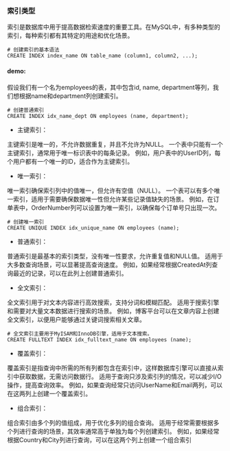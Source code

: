 ### 索引类型
索引是数据库中用于提高数据检索速度的重要工具。在MySQL中，有多种类型的索引，每种索引都有其特定的用途和优化场景。

```
# 创建索引的基本语法
CREATE INDEX index_name ON table_name (column1, column2, ...);
```

#### demo:
假设我们有一个名为employees的表，其中包含id, name, department等列，我们想根据name和department列创建索引。
```
# 创建普通索引
CREATE INDEX idx_name_dept ON employees (name, department);
```
- 主键索引：

主键索引是唯一的，不允许数据重复，并且不允许为NULL。
一个表中只能有一个主键索引，通常用于唯一标识表中的每条记录。
例如，用户表中的UserID列，每个用户都有一个唯一的ID，适合作为主键索引。


- 唯一索引：

唯一索引确保索引列中的值唯一，但允许有空值（NULL）。
一个表可以有多个唯一索引，适用于需要确保数据唯一性但允许某些记录值缺失的场景。
例如，在订单表中，OrderNumber列可以设置为唯一索引，以确保每个订单号只出现一次。
```
# 创建唯一索引
CREATE UNIQUE INDEX idx_unique_name ON employees (name);
```

- 普通索引：

普通索引是最基本的索引类型，没有唯一性要求，允许重复值和NULL值。
适用于大多数查询场景，可以显著提高查询速度。
例如，如果经常根据CreatedAt列查询最近的记录，可以在此列上创建普通索引。


- 全文索引：

全文索引用于对文本内容进行高效搜索，支持分词和模糊匹配。
适用于搜索引擎和需要对大量文本数据进行搜索的场景。
例如，博客平台可以在文章内容上创建全文索引，以便用户能够通过关键词搜索相关文章。
```
# 全文索引主要用于MyISAM和InnoDB引擎，适用于文本搜索。
CREATE FULLTEXT INDEX idx_fulltext_name ON employees (name);
```

- 覆盖索引：

覆盖索引是指查询中所需的所有列都包含在索引中，这样数据库引擎可以直接从索引中获取数据，无需访问数据行。
适用于查询只涉及索引列的情况，可以减少I/O操作，提高查询效率。
例如，如果查询经常只访问UserName和Email两列，可以在这两列上创建一个覆盖索引。


- 组合索引：

组合索引由多个列的值组成，用于优化多列的组合查询。
适用于经常需要根据多个列进行查询的场景，其效率通常高于单独为每个列创建索引。
例如，如果经常根据Country和City列进行查询，可以在这两个列上创建一个组合索引